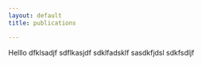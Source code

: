 ```yaml
---
layout: default
title: publications

---
```

Helllo
dfklsadjf
sdflkasjdf
sdklfadsklf
sasdkfjdsl
sdkfsdljf
